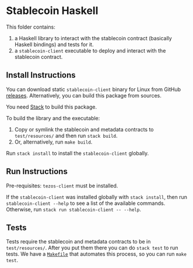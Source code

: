 <!--
SPDX-FileCopyrightText: 2020 TQ Tezos
SPDX-License-Identifier: MIT
-->

# Stablecoin Haskell

This folder contains:

1. a Haskell library to interact with the stablecoin contract (basically Haskell bindings) and tests for it.
2. a `stablecoin-client` executable to deploy and interact with the stablecoin contract.

## Install Instructions

You can download static `stablecoin-client` binary for Linux from GitHub [releases](https://github.com/tqtezos/stablecoin/releases).
Alternatively, you can build this package from sources.

You need [Stack](http://haskellstack.org/) to build this package.

To build the library and the executable:
1. Copy or symlink the stablecoin and metadata contracts to `test/resources/` and then run `stack build`.
2. Or, alternatively, run `make build`.

Run `stack install` to install the `stablecoin-client` globally.

## Run Instructions

Pre-requisites: `tezos-client` must be installed.

If the `stablecoin-client` was installed globally with `stack install`, then run `stablecoin-client --help`
to see a list of the available commands.
Otherwise, run `stack run stablecoin-client -- --help`.

## Tests

Tests require the stablecoin and metadata contracts to be in `test/resources/`.
After you put them there you can do `stack test` to run tests.
We have a [`Makefile`](Makefile) that automates this process, so you can run `make test`.
